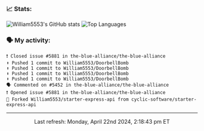 ### 📈 Stats:
![William5553's GitHub stats](https://github-readme-stats.vercel.app/api?username=william5553&show_icons=true&theme=dark&include_all_commits=true&count_private=true&hide_border=true)
![Top Languages](https://github-readme-stats.vercel.app/api/top-langs/?username=william5553&langs_count=10&layout=compact&theme=dark&include_all_commits=true&count_private=true&hide_border=true)

### 🗣 My activity:
```
❗️ Closed issue #5881 in the-blue-alliance/the-blue-alliance
⬆️ Pushed 1 commit to William5553/DoorbellBomb
⬆️ Pushed 1 commit to William5553/DoorbellBomb
⬆️ Pushed 1 commit to William5553/DoorbellBomb
⬆️ Pushed 1 commit to William5553/DoorbellBomb
🗣 Commented on #5452 in the-blue-alliance/the-blue-alliance
❗️ Opened issue #5881 in the-blue-alliance/the-blue-alliance
🍴 Forked William5553/starter-express-api from cyclic-software/starter-express-api
```

------------
<p align="center">Last refresh: Monday, April 22nd 2024, 2:18:43 pm ET</p>
